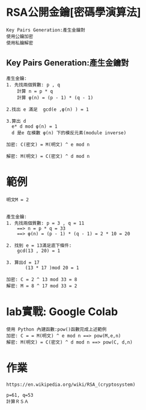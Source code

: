 # RSA公開金鑰[密碼學演算法]
```
Key Pairs Generation:產生金鑰對
使用公鑰加密
使用私鑰解密
```
## Key Pairs Generation:產生金鑰對
```
產生金鑰:
1. 先找兩個質數: p , q 
    計算 n = p * q 
    計算 φ(n) = (p - 1) * (q - 1) 

2.找出 e 滿足  gcd(e ,φ(n) ) = 1

3.算出 d 
  e* d mod φ(n) = 1
  d 是e 在模數 φ(n) 下的模反元素(module inverse)
```
```
加密: C(密文) = M(明文) ^ e mod n 
    
解密: M(明文) = C(密文) ^ d mod n 
```
# 範例
```
明文M = 2


產生金鑰:
1. 先找兩個質數: p = 3 , q = 11
    ==> n = p * q = 33
    ==> φ(n) = (p - 1) * (q - 1) = 2 * 10 = 20
    
2. 找到 e = 13滿足底下條件:
    gcd(13 , 20) = 1

3. 算出d = 17
       (13 * 17 )mod 20 = 1

加密: C = 2 ^ 13 mod 33 = 8
解密: M = 8 ^ 17 mod 33 = 2
```
# lab實戰: Google Colab
```
使用 Python 內建函數:pow()函數完成上述範例
加密: C = = M(明文) ^ e mod n ==> pow(M,e,n)
解密: M(明文) = C(密文) ^ d mod n ==> pow(C, d,n)
```
# 作業
```
https://en.wikipedia.org/wiki/RSA_(cryptosystem)

p=61, q=53 
計算ＲＳＡ
```
